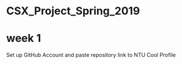 # CSX_Project_Spring_2019

# week 1 
Set up GitHub Account and paste repository link to NTU Cool Profile 
